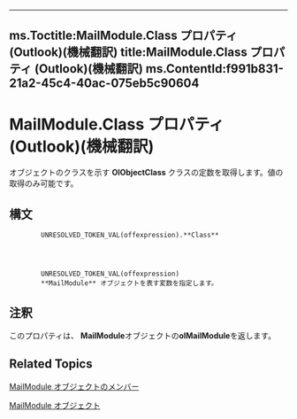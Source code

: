 

---
ms.Toctitle:MailModule.Class プロパティ (Outlook)(機械翻訳)
title:MailModule.Class プロパティ (Outlook)(機械翻訳)
ms.ContentId:f991b831-21a2-45c4-40ac-075eb5c90604
---
# MailModule.Class プロパティ (Outlook)(機械翻訳)




オブジェクトのクラスを示す **OlObjectClass** クラスの定数を取得します。値の取得のみ可能です。

## 構文

            UNRESOLVED_TOKEN_VAL(offexpression).**Class**




            UNRESOLVED_TOKEN_VAL(offexpression)
            **MailModule** オブジェクトを表す変数を指定します。



## 注釈
このプロパティは、 **MailModule**オブジェクトの**olMailModule**を返します。



## Related Topics

[MailModule オブジェクトのメンバー](a7ada12a-7075-b0ca-ec00-0556b7753747.md)

[MailModule オブジェクト](df20efe5-be5c-952d-c6b7-20c20a83fda0.md)




